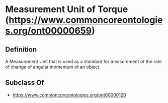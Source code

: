 # Measurement Unit of Torque (https://www.commoncoreontologies.org/ont00000659)

## Definition
A Measurement Unit that is used as a standard for measurement of the rate of change of angular momentum of an object.

## Subclass Of
- https://www.commoncoreontologies.org/ont00000120


